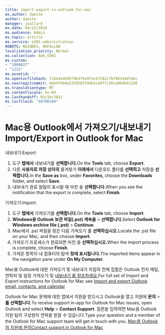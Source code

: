 ```yaml
---
title: import-export-in-outlook-for-mac
ms.author: daeite
author: daeite
manager: joallard
ms.date: 04/21/2020
ms.audience: Admin
ms.topic: article
ms.service: o365-administration
ROBOTS: NOINDEX, NOFOLLOW
localization_priority: Normal
ms.collection: Adm_O365
ms.custom:
- "1800027"
- "1222"
ms.assetid: ''
ms.openlocfilehash: fcba3e4b8979bd75e97ac67282c7b7893d4d7abc
ms.sourcegitcommit: 0eb4f9bde53395b5fd4b5cd4ffc56ca96db91298
ms.translationtype: MT
ms.contentlocale: ko-KR
ms.lasthandoff: 03/10/2021
ms.locfileid: "50708104"
---
```

# <a name="importexport-in-outlook-for-mac"></a><span data-ttu-id="ae5fb-102">Mac용 Outlook에서 가져오기/내보내기</span><span class="sxs-lookup"><span data-stu-id="ae5fb-102">Import/Export in Outlook for Mac</span></span> 

<span data-ttu-id="ae5fb-103">내보내기:</span><span class="sxs-lookup"><span data-stu-id="ae5fb-103">Export:</span></span>
1. <span data-ttu-id="ae5fb-104">도구 **탭에서** 내보내기를 **선택합니다.**</span><span class="sxs-lookup"><span data-stu-id="ae5fb-104">On the **Tools** tab, choose **Export**.</span></span>
2. <span data-ttu-id="ae5fb-105">다른 **사용자로 저장 상자의** 즐겨찾기 **아래에서** 다운로드 폴더를 **선택하고** 저장을 **선택합니다.**</span><span class="sxs-lookup"><span data-stu-id="ae5fb-105">In the **Save as** box, under **Favorites**, choose the **Downloads** folder, and select **Save**.</span></span>
3. <span data-ttu-id="ae5fb-106">내보내기 완료 알림이 표시될 때 마친 을 **선택합니다.**</span><span class="sxs-lookup"><span data-stu-id="ae5fb-106">When you see the notification that the export is complete, select **Finish**.</span></span>

<span data-ttu-id="ae5fb-107">가져오기:</span><span class="sxs-lookup"><span data-stu-id="ae5fb-107">Import:</span></span>
1. <span data-ttu-id="ae5fb-108">도구 **탭에서** 가져오기를 **선택합니다.**</span><span class="sxs-lookup"><span data-stu-id="ae5fb-108">On the **Tools** tab, choose **Import**.</span></span>
2. <span data-ttu-id="ae5fb-109">**Windows용 Outlook 보관 파일(.pst) 계속을**  >  **선택합니다.**</span><span class="sxs-lookup"><span data-stu-id="ae5fb-109">Select **Outlook for Windows archive file (.pst)** > **Continue**.</span></span>
3. <span data-ttu-id="ae5fb-110">Mac에서 .pst 파일을 찾은 다음 가져오기 를 **선택하십시오.**</span><span class="sxs-lookup"><span data-stu-id="ae5fb-110">Locate the .pst file on your Mac, and then choose **Import**.</span></span>
4. <span data-ttu-id="ae5fb-111">가져오기 프로세스가 완료되면 마친 을 **선택하십시오.**</span><span class="sxs-lookup"><span data-stu-id="ae5fb-111">When the import process is complete, choose **Finish**.</span></span>
5. <span data-ttu-id="ae5fb-112">가져온 항목이 내 컴퓨터의 탐색 **창에 표시됩니다.**</span><span class="sxs-lookup"><span data-stu-id="ae5fb-112">The imported items appear in the navigation pane under **On My Computer**.</span></span>

<span data-ttu-id="ae5fb-113">Mac용 Outlook에 대한 가져오기 및 내보내기 지침의 전체 집합은 Outlook 전자 메일, 연락처 및 일정 가져오기 및 [내보내기 를 참조하세요.](https://support.office.com/article/92577192-3881-4502-b79d-c3bbada6c8ef#ID0EAACAAA=Mac)</span><span class="sxs-lookup"><span data-stu-id="ae5fb-113">For full set of Import and Export instructions for Outlook for Mac see [Import and export Outlook email, contacts, and calendar](https://support.office.com/article/92577192-3881-4502-b79d-c3bbada6c8ef#ID0EAACAAA=Mac).</span></span> 

<span data-ttu-id="ae5fb-114">Outlook for Mac 문제에 대한 앱에서 지원을 받으시고 Outlook을 열고 지원에 **문의**  >  **를 선택합니다.**</span><span class="sxs-lookup"><span data-stu-id="ae5fb-114">To receive support in-app for Outlook for Mac issues, open Outlook and select **Help** > **Contact Support**.</span></span> <span data-ttu-id="ae5fb-115">질문을 입력하면 Mac용 Outlook 지원 팀의 구성원이 연락을 받을 수 있습니다.</span><span class="sxs-lookup"><span data-stu-id="ae5fb-115">Type your question and a member of the Outlook for Mac support team will get in touch with you.</span></span> [<span data-ttu-id="ae5fb-116">Mac용 Outlook의 지원에 문의</span><span class="sxs-lookup"><span data-stu-id="ae5fb-116">Contact support in Outlook for Mac</span></span>](https://support.microsoft.com/office/contact-support-within-outlook-for-mac-d0410177-8e65-4487-93f7-206a3a3d71a8)
